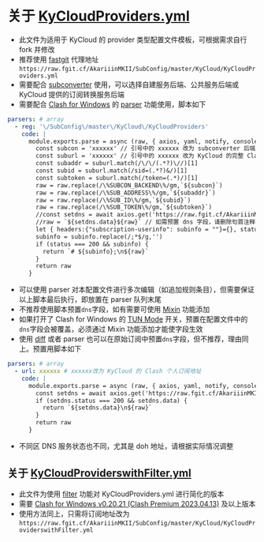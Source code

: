 # 关于 [KyCloudProviders.yml](https://raw.githubusercontent.com/AkariiinMKII/SubConfig/master/KyCloud/KyCloudProviders.yml)

- 此文件为适用于 KyCloud 的 provider 类型配置文件模板，可根据需求自行 fork 并修改
- 推荐使用 [fastgit](https://doc.fastgit.org/zh-cn/guide.html) 代理地址 `https://raw.fgit.cf/AkariiinMKII/SubConfig/master/KyCloud/KyCloudProviders.yml`
- 需要配合 [subconverter](https://github.com/tindy2013/subconverter) 使用，可以选择自建服务后端、公共服务后端或 KyCloud 提供的订阅转换服务后端
- 需要配合 [Clash for Windows](https://github.com/Fndroid/clash_for_windows_pkg) 的 [parser](https://docs.cfw.lbyczf.com/contents/parser.html#%E8%BF%9B%E9%98%B6%E6%96%B9%E6%B3%95-javascript) 功能使用，脚本如下

```yaml
parsers: # array
  - reg: '\/SubConfig\/master\/KyCloud\/KyCloudProviders'
    code: |
      module.exports.parse = async (raw, { axios, yaml, notify, console }) => {
        const subcon = 'xxxxxx' // 引号中的 xxxxxx 改为 subconverter 后端服务域名，例如 api.subconverter.com ，不需要包含 http:// 或 https:// ，如使用非默认端口需添加端口号
        const suburl = 'xxxxxx' // 引号中的 xxxxxx 改为 KyCloud 的完整 Clash 个人订阅地址，需要包含 https://
        const subaddr = suburl.match(/\/\/(.*?)\//)[1]
        const subid = suburl.match(/sid=(.*?)&/)[1]
        const subtoken = suburl.match(/token=(.*)/)[1]
        raw = raw.replace(/\%SUBCON_BACKEND\%/gm,`${subcon}`)
        raw = raw.replace(/\%SUB_ADDRESS\%/gm,`${subaddr}`)
        raw = raw.replace(/\%SUB_ID\%/gm,`${subid}`)
        raw = raw.replace(/\%SUB_TOKEN\%/gm,`${subtoken}`)
        //const setdns = await axios.get('https://raw.fgit.cf/AkariiinMKII/SubConfig/master/KyCloud/dns.yml') // 如需预置 dns 字段，请删除句首注释符
        //raw = `${setdns.data}${raw}` // 如需预置 dns 字段，请删除句首注释符
        let { headers:{"subscription-userinfo": subinfo = ""}={}, status } = await axios.head(suburl)
        subinfo = subinfo.replace(/;*$/g,'')
        if (status === 200 && subinfo) {
          return `# ${subinfo};\n${raw}`
        }
        return raw
      }
```

- 可以使用 parser 对本配置文件进行多次编辑（如追加规则条目），但需要保证以上脚本最后执行，即放置在 parser 队列末尾
- 不推荐使用脚本预置`dns`字段，如有需要可使用 [Mixin](https://docs.cfw.lbyczf.com/contents/mixin.html) 功能添加
- 如果打开了 Clash for Windows 的 [TUN Mode](https://docs.cfw.lbyczf.com/contents/tun.html) 开关，预置在配置文件中的`dns`字段会被覆盖，必须通过 Mixin 功能添加才能使字段生效
- 使用 [diff](https://docs.cfw.lbyczf.com/contents/diff.html) 或者 parser 也可以在原始订阅中预置`dns`字段，但不推荐，理由同上。预置用脚本如下

```yaml
parsers: # array
  - url: xxxxxx # xxxxxx改为 KyCloud 的 Clash 个人订阅地址
    code: |
      module.exports.parse = async (raw, { axios, yaml, notify, console }) => {
        const setdns = await axios.get('https://raw.fgit.cf/AkariiinMKII/SubConfig/master/KyCloud/dns.yml')
        if (setdns.status === 200 && setdns.data) {
          return `${setdns.data}\n${raw}`
        }
        return raw
      }
```

- 不同区 DNS 服务状态也不同，尤其是 doh 地址，请根据实际情况调整

## 关于 [KyCloudProviderswithFilter.yml](https://raw.githubusercontent.com/AkariiinMKII/SubConfig/master/KyCloud/KyCloudProviderswithFilter.yml)

- 此文件为使用 [filter](https://github.com/Dreamacro/clash/pull/2518) 功能对 KyCloudProviders.yml 进行简化的版本
- 需要 [Clash for Windows v0.20.21 (Clash Premium 2023.04.13)](https://github.com/Fndroid/clash_for_windows_pkg/releases/tag/0.20.21) 及以上版本
- 使用方法同上，只需将订阅地址改为`https://raw.fgit.cf/AkariiinMKII/SubConfig/master/KyCloud/KyCloudProviderswithFilter.yml`
